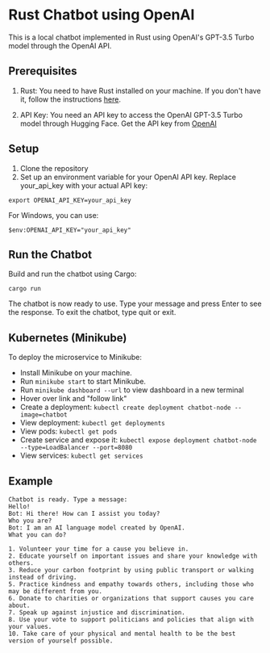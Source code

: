# Rust Chatbot using OpenAI

This is a local chatbot implemented in Rust using OpenAI's GPT-3.5 Turbo model through the OpenAI API.

## Prerequisites

1. Rust: You need to have Rust installed on your machine. If you don't have it, follow the instructions [here](https://www.rust-lang.org/tools/install).

2. API Key: You need an API key to access the OpenAI GPT-3.5 Turbo model through Hugging Face. Get the API key from [OpenAI](https://platform.openai.com/signup/) 

## Setup

1. Clone the repository
2. Set up an environment variable for your OpenAI API key. Replace your_api_key with your actual API key:

```
export OPENAI_API_KEY=your_api_key
```

For Windows, you can use:

```
$env:OPENAI_API_KEY="your_api_key"
```

## Run the Chatbot
Build and run the chatbot using Cargo:
```
cargo run
```

The chatbot is now ready to use. Type your message and press Enter to see the response. To exit the chatbot, type quit or exit.

## Kubernetes (Minikube)
To deploy the microservice to Minikube:

- Install Minikube on your machine.
- Run `minikube start` to start Minikube.
- Run `minikube dashboard --url` to view dashboard in a new terminal
- Hover over link and "follow link"
- Create a deployment:  `kubectl create deployment chatbot-node --image=chatbot`
- View deployment: `kubectl get deployments`
- View pods:  `kubectl get pods`
- Create service and expose it: `kubectl expose deployment chatbot-node --type=LoadBalancer --port=8080`
- View services:  `kubectl get services`

## Example
```
Chatbot is ready. Type a message:
Hello!
Bot: Hi there! How can I assist you today?
Who you are?
Bot: I am an AI language model created by OpenAI.
What you can do?

1. Volunteer your time for a cause you believe in.
2. Educate yourself on important issues and share your knowledge with others.
3. Reduce your carbon footprint by using public transport or walking instead of driving.
5. Practice kindness and empathy towards others, including those who may be different from you.
6. Donate to charities or organizations that support causes you care about.
7. Speak up against injustice and discrimination.
8. Use your vote to support politicians and policies that align with your values.
10. Take care of your physical and mental health to be the best version of yourself possible.
```